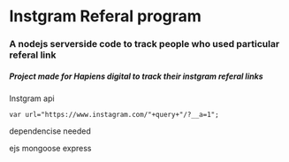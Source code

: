 # Instgram Referal program

### A nodejs serverside code to track people who used particular referal link

##### Project made for Hapiens digital to track their instgram referal links

Instgram api 

````
var url="https://www.instagram.com/"+query+"/?__a=1";
````


dependencise needed 

ejs
mongoose 
express
